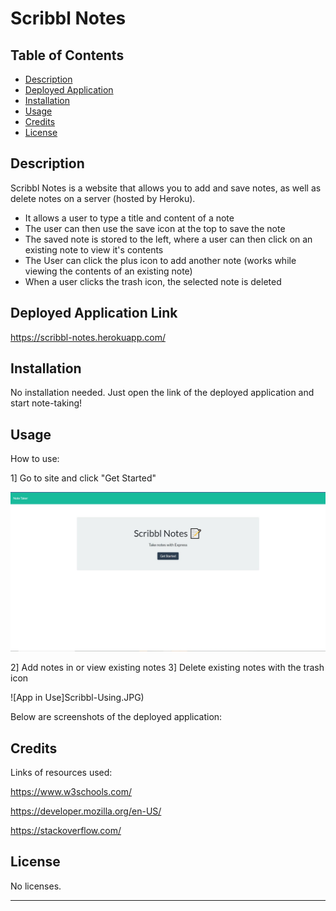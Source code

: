 # Scribbl Notes

## Table of Contents

- [Description](#description)
- [Deployed Application](#deployed-application)
- [Installation](#installation)
- [Usage](#usage)
- [Credits](#credits)
- [License](#license)

## Description

Scribbl Notes is a website that allows you to add and save notes, as well as delete notes on a server (hosted by Heroku). 

- It allows a user to type a title and content of a note 
- The user can then use the save icon at the top to save the note
- The saved note is stored to the left, where a user can then click on an existing note to view it's contents
- The User can click the plus icon to add another note (works while viewing the contents of an existing note)
- When a user clicks the trash icon, the selected note is deleted

## Deployed Application Link

https://scribbl-notes.herokuapp.com/

## Installation

No installation needed. Just open the link of the deployed application and start note-taking!

## Usage

How to use:

1] Go to site and click "Get Started"

![App Homepage](Scribbl-Home.JPG)


2] Add notes in or view existing notes
3] Delete existing notes with the trash icon

![App in Use]Scribbl-Using.JPG)

Below are screenshots of the deployed application:


## Credits

Links of resources used:

https://www.w3schools.com/

https://developer.mozilla.org/en-US/

https://stackoverflow.com/

## License

No licenses.

---
